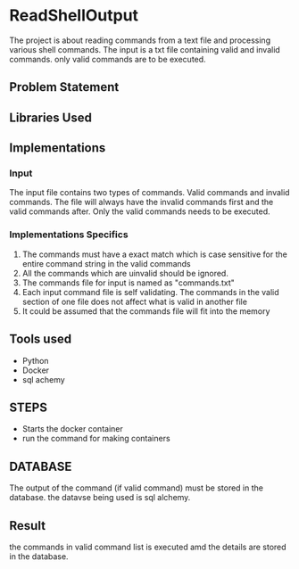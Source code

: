 # ReadShellOutput
 The project is about reading commands from a text file and processing various shell commands.
The input is a txt file containing valid and invalid commands. only valid commands are to be executed.

## Problem Statement

## Libraries Used

## Implementations

### Input
The input file contains two types of commands. Valid commands and invalid commands. The file will always have the invalid commands first and the valid commands after. Only the valid commands needs to be executed.

### Implementations Specifics
1. The commands must have a exact match which is case sensitive for the entire command string in the valid commands
2. All the commands which are uinvalid should be ignored.
3. The commands file for input is named as "commands.txt"
4. Each input command file is self validating. The commands in the valid section of one file does not affect what is valid in another file
5. It could be assumed that the commands file will fit into the memory

## Tools used
   - Python
   - Docker
   - sql achemy

## STEPS

   - Starts the docker container 
   - run the command for making containers 

## DATABASE
The output of the command (if valid command) must be stored in the database. the datavse being used is sql alchemy.

## Result
the commands in valid command list is executed amd the details are stored in the database.
